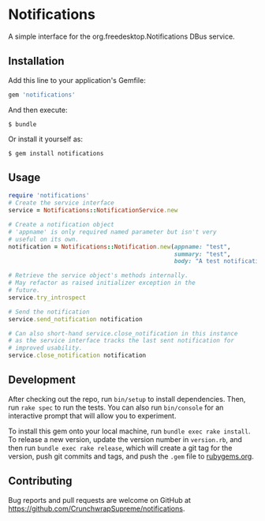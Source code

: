 # Notifications

A simple interface for the org.freedesktop.Notifications DBus service.

## Installation

Add this line to your application's Gemfile:

```ruby
gem 'notifications'
```

And then execute:

    $ bundle

Or install it yourself as:

    $ gem install notifications

## Usage

```ruby
require 'notifications'
# Create the service interface
service = Notifications::NotificationService.new

# Create a notification object
# 'appname' is only required named parameter but isn't very
# useful on its own.
notification = Notifications::Notification.new(appname: "test",
                                               summary: "test",
                                               body: "A test notification")

# Retrieve the service object's methods internally.
# May refactor as raised initializer exception in the
# future.
service.try_introspect

# Send the notification
service.send_notification notification

# Can also short-hand service.close_notification in this instance
# as the service interface tracks the last sent notification for
# improved usability.
service.close_notification notification

```

## Development

After checking out the repo, run `bin/setup` to install dependencies. Then, run `rake spec` to run the tests. You can also run `bin/console` for an interactive prompt that will allow you to experiment.

To install this gem onto your local machine, run `bundle exec rake install`. To release a new version, update the version number in `version.rb`, and then run `bundle exec rake release`, which will create a git tag for the version, push git commits and tags, and push the `.gem` file to [rubygems.org](https://rubygems.org).

## Contributing

Bug reports and pull requests are welcome on GitHub at https://github.com/CrunchwrapSupreme/notifications.
